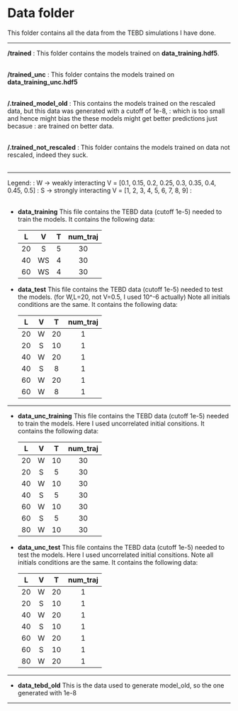# Data folder
This folder contains all the data from the TEBD simulations I have done.

---

**/trained**
: This folder contains the models trained on **data_training.hdf5**.
<br/><br/>

**/trained_unc**
: This folder contains the models trained on **data_training_unc.hdf5**
<br/><br/>


**/.trained_model_old**
: This contains the models trained on the rescaled data, but this data was generated with a cutoff of 1e-8, 
: which is too small and hence might bias the these models might get better predictions just becasue
: are trained on better data.
<br/><br/>
    
**/.trained_not_rescaled**
: This folder contains the models trained on data not rescaled, indeed they suck.
<br/><br/>

---

Legend:
: W &rarr; weakly interacting   V = [0.1, 0.15, 0.2, 0.25, 0.3, 0.35, 0.4, 0.45, 0.5]
: S &rarr; strongly interacting V = [1, 2, 3, 4, 5, 6, 7, 8, 9]
: 
<br/><br/>

- **data_training**
This file contains the TEBD data (cutoff 1e-5) needed to train the models.
It contains the following data:

	| L  | V   | T  | num_traj |
	|:--:|:---:|:--:|:--------:|
	| 20 | S   |  5 |   30     |
	| 40 | WS  |  4 |   30     |
	| 60 | WS  |  4 |   30     |


- **data_test**
This file contains the TEBD data (cutoff 1e-5) needed to test the models.
(for W,L=20, not V=0.5, I used 10^-6 actually)
Note all initials conditions are the same.
It contains the following data:

	| L  | V   | T  | num_traj |
	|:--:|:---:|:--:|:--------:|
	| 20 |  W  | 20 |    1     |
	| 20 |  S  | 10 |    1     |
	| 40 |  W  | 20 |    1     |
	| 40 |  S  |  8 |    1     |
	| 60 |  W  | 20 |    1     |
	| 60 |  W  |  8 |    1     |

---

- **data_unc_training**
This file contains the TEBD data (cutoff 1e-5) needed to train the models.
Here I used uncorrelated initial consitions.
It contains the following data:

	| L  | V   | T  | num_traj |
	|:--:|:---:|:--:|:--------:|
	| 20 | W   | 10 |   30     |
	| 20 | S   |  5 |   30     |
	| 40 | W   | 10 |   30     |
	| 40 | S   |  5 |   30     |
	| 60 | W   | 10 |   30     |
	| 60 | S   |  5 |   30     |
	| 80 | W   | 10 |   30     |


- **data_unc_test**
This file contains the TEBD data (cutoff 1e-5) needed to test the models.
Here I used uncorrelated initial consitions.
Note all initials conditions are the same.
It contains the following data:

	| L  | V   | T  | num_traj |
	|:--:|:---:|:--:|:--------:|
	| 20 | W   | 20 |    1     |
	| 20 | S   | 10 |    1     |
	| 40 | W   | 20 |    1     |
	| 40 | S   | 10 |    1     |
	| 60 | W   | 20 |    1     |
	| 60 | S   | 10 |    1     |
	| 80 | W   | 20 |    1     |

---

- **data_tebd_old**
This is the data used to generate model_old, so the one generated with 1e-8

----

